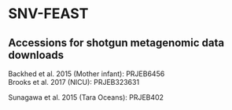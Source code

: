 # SNV-FEAST


## Accessions for shotgun metagenomic data downloads

Backhed et al. 2015 (Mother infant): PRJEB6456	
Brooks et al. 2017 (NICU): PRJEB323631

Sunagawa et al. 2015 (Tara Oceans): PRJEB402





